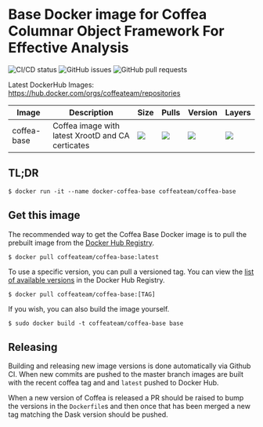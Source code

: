 # Base Docker image for Coffea Columnar Object Framework For Effective Analysis

![CI/CD status](![PullRequest](https://github.com/CoffeaTeam/docker-coffea-base/workflows/PullRequest/badge.svg))
![GitHub issues](https://img.shields.io/github/issues/coffeateam/docker-coffea-base)
![GitHub pull requests](https://img.shields.io/github/issues-pr/coffeateam/docker-coffea-base)

Latest DockerHub Images: https://hub.docker.com/orgs/coffeateam/repositories

| Image           | Description                                   |  Size | Pulls | Version | Layers |
|-----------------|-----------------------------------------------|--------------|-------------|-------------|-------------|
| coffea-base     | Coffea image with latest XrootD and CA certicates            | ![](https://img.shields.io/docker/image-size/coffeateam/coffea-base?sort=date) | ![](https://img.shields.io/docker/pulls/coffeateam/coffea-base?sort=date) | ![](https://img.shields.io/docker/v/coffeateam/coffea-base?sort=date) | ![](https://img.shields.io/microbadger/layers/coffeateam/coffea-base)

## TL;DR

```console
$ docker run -it --name docker-coffea-base coffeateam/coffea-base
```

## Get this image

The recommended way to get the Coffea Base Docker image is to pull the prebuilt image from the [Docker Hub Registry](https://hub.docker.com/r/coffeateam/coffea-base).

```console
$ docker pull coffeateam/coffea-base:latest
```

To use a specific version, you can pull a versioned tag. You can view the [list of available versions](https://hub.docker.com/r/coffeateam/coffea-base/tags) in the Docker Hub Registry.

```console
$ docker pull coffeateam/coffea-base:[TAG]
```

If you wish, you can also build the image yourself.

```console
$ sudo docker build -t coffeateam/coffea-base base
```

## Releasing

Building and releasing new image versions is done automatically via Github CI. When new commits are
pushed to the master branch images are built with the recent coffea tag and and `latest` pushed to Docker Hub.

When a new version of Coffea is released a PR should be raised to bump the versions in
the `Dockerfile`s and then once that has been merged a new tag matching the Dask version
should be pushed. 

